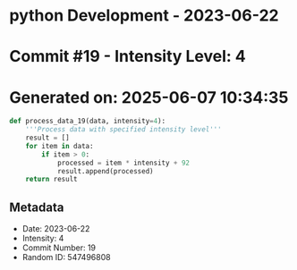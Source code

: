 ﻿# python Development - 2023-06-22
# Commit #19 - Intensity Level: 4
# Generated on: 2025-06-07 10:34:35
```python
def process_data_19(data, intensity=4):
    '''Process data with specified intensity level'''
    result = []
    for item in data:
        if item > 0:
            processed = item * intensity + 92
            result.append(processed)
    return result
```
## Metadata
- Date: 2023-06-22
- Intensity: 4
- Commit Number: 19
- Random ID: 547496808
